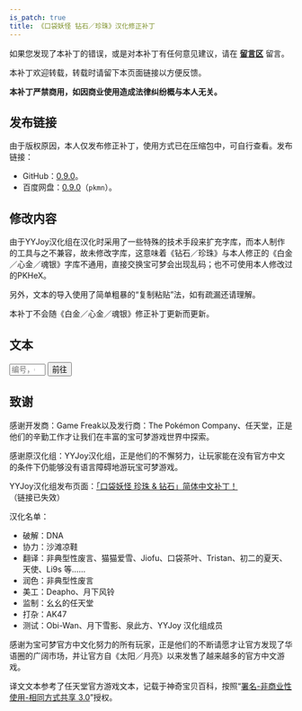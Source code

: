 ```yaml
---
is_patch: true
title: 《口袋妖怪 钻石／珍珠》汉化修正补丁
---
```

<div class="alert alert-info" role="alert" style="margin-top: 15px;">
<p>如果您发现了本补丁的错误，或是对本补丁有任何意见建议，请在 <strong><a href="#xz-content-comment" class="alert-link">留言区</a></strong> 留言。</p>
</div>

<div class="alert alert-success" role="alert">
<p>本补丁欢迎转载，转载时请留下本页面链接以方便反馈。</p>
</div>

<div class="alert alert-danger" role="alert">
<p><strong>本补丁严禁商用，如因商业使用造成法律纠纷概与本人无关。</strong></p>
</div>

## 发布链接
由于版权原因，本人仅发布修正补丁，使用方式已在压缩包中，可自行查看。发布链接：

- GitHub：[0.9.0](https://github.com/Xzonn/PokemonChineseTranslationRevise/releases/tag/patches-1.3.0)。
- 百度网盘：[0.9.0](https://pan.baidu.com/s/1tLhRCJjMfZJuxZSvD4I1GQ)（`pkmn`）。

## 修改内容
由于YYJoy汉化组在汉化时采用了一些特殊的技术手段来扩充字库，而本人制作的工具与之不兼容，故未修改字库，这意味着《钻石／珍珠》与本人修正的《白金／心金／魂银》字库不通用，直接交换宝可梦会出现乱码；也不可使用本人修改过的PKHeX。

另外，文本的导入使用了简单粗暴的“复制粘贴”法，如有疏漏还请理解。

本补丁不会随《白金／心金／魂银》修正补丁更新而更新。

## 文本
<div class="row">
<form class="xz-pokemon-text-form col-sm-6 col-md-offset-3">
<div class="input-group">
<input type="number" min="000" max="609" class="form-control" placeholder="编号，000 - 609">
<span class="input-group-btn">
<button class="btn btn-primary" type="submit">前往</button>
</span>
</div>
</form>
</div>

## 致谢
感谢开发商：Game Freak以及发行商：The Pokémon Company、任天堂，正是他们的辛勤工作才让我们在丰富的宝可梦游戏世界中探索。

感谢原汉化组：YYJoy汉化组，正是他们的不懈努力，让玩家能在没有官方中文的条件下仍能够没有语言障碍地游玩宝可梦游戏。

YYJoy汉化组发布页面：[「口袋妖怪 珍珠 & 钻石」简体中文补丁！](http://bbs.yyjoy.com/thread-54130-1-1.html)（链接已失效）

汉化名单：

- 破解：DNA
- 协力：沙滩凉鞋
- 翻译：非典型性废言、猫猫爱雪、Jiofu、口袋茶叶、Tristan、初二的夏天、天使、Li9s 等……
- 润色：非典型性废言
- 美工：Deapho、月下风铃
- 监制：幺幺的任天堂
- 打杂：AK47
- 测试：Obi-Wan、月下雪影、泉此方、YYJoy 汉化组成员

感谢为宝可梦官方中文化努力的所有玩家，正是他们的不断请愿才让官方发现了华语圈的广阔市场，并让官方自《太阳／月亮》以来发售了越来越多的官方中文游戏。

译文文本参考了任天堂官方游戏文本，记载于神奇宝贝百科，按照“[署名-非商业性使用-相同方式共享 3.0](https://creativecommons.org/licenses/by-nc-sa/3.0/deed.zh)”授权。